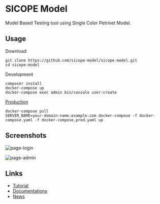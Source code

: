 SICOPE Model
=========
Model Based Testing tool using Single Color Petrinet Model.

Usage
--------------------

Download
```
git clone https://github.com/sicope-model/sicope-model.git
cd sicope-model
```

Development
```
composer install
docker-compose up
docker-compose exec admin bin/console user:create
```

[Production](https://github.com/dunglas/symfony-docker/blob/master/docs/production.md)
```
docker-compose pull
SERVER_NAME=your-domain-name.example.com docker-compose -f docker-compose.yaml -f docker-compose.prod.yaml up
```

Screenshots
--------------------

![page-login](https://user-images.githubusercontent.com/8649070/42580602-9e3bd2b0-8533-11e8-9a37-4ebb02765559.jpg)

![page-admin](https://user-images.githubusercontent.com/8649070/42580601-9e100496-8533-11e8-93bf-9d74e721ccd5.png)


Links
--------------------

* [Tutorial](https://sicope-model.github.io/docs/tutorial)
* [Documentations](https://sicope-model.github.io/docs)
* [News](https://mbtbundle.org/blog)
